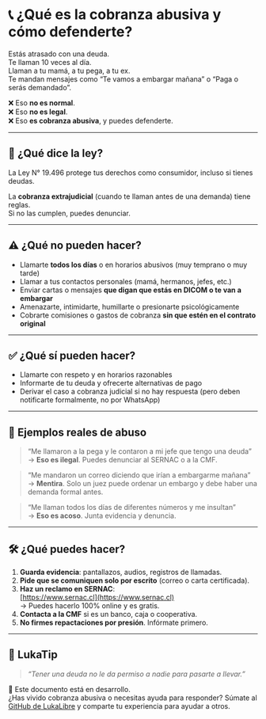# 📞 ¿Qué es la cobranza abusiva y cómo defenderte?

Estás atrasado con una deuda.  
Te llaman 10 veces al día.  
Llaman a tu mamá, a tu pega, a tu ex.  
Te mandan mensajes como “Te vamos a embargar mañana” o “Paga o serás demandado”.

❌ Eso **no es normal**.  
❌ Eso **no es legal**.  
❌ Eso **es cobranza abusiva**, y puedes defenderte.

---

## 📌 ¿Qué dice la ley?

La Ley N° 19.496 protege tus derechos como consumidor, incluso si tienes deudas.

La **cobranza extrajudicial** (cuando te llaman antes de una demanda) tiene reglas.  
Si no las cumplen, puedes denunciar.

---

## ⚠️ ¿Qué no pueden hacer?

- Llamarte **todos los días** o en horarios abusivos (muy temprano o muy tarde)
- Llamar a tus contactos personales (mamá, hermanos, jefes, etc.)
- Enviar cartas o mensajes **que digan que estás en DICOM o te van a embargar**
- Amenazarte, intimidarte, humillarte o presionarte psicológicamente
- Cobrarte comisiones o gastos de cobranza **sin que estén en el contrato original**

---

## ✅ ¿Qué sí pueden hacer?

- Llamarte con respeto y en horarios razonables
- Informarte de tu deuda y ofrecerte alternativas de pago
- Derivar el caso a cobranza judicial si no hay respuesta (pero deben notificarte formalmente, no por WhatsApp)

---

## 💬 Ejemplos reales de abuso

> “Me llamaron a la pega y le contaron a mi jefe que tengo una deuda”  
> → **Eso es ilegal**. Puedes denunciar al SERNAC o a la CMF.

> “Me mandaron un correo diciendo que irían a embargarme mañana”  
> → **Mentira**. Solo un juez puede ordenar un embargo y debe haber una demanda formal antes.

> “Me llaman todos los días de diferentes números y me insultan”  
> → **Eso es acoso**. Junta evidencia y denuncia.

---

## 🛠️ ¿Qué puedes hacer?

1. **Guarda evidencia**: pantallazos, audios, registros de llamadas.
2. **Pide que se comuniquen solo por escrito** (correo o carta certificada).
3. **Haz un reclamo en SERNAC**:  
   [https://www.sernac.cl](https://www.sernac.cl)  
   → Puedes hacerlo 100% online y es gratis.
4. **Contacta a la CMF** si es un banco, caja o cooperativa.
5. **No firmes repactaciones por presión**. Infórmate primero.

---

## 🧠 LukaTip

> *“Tener una deuda no le da permiso a nadie para pasarte a llevar.”*

📌 Este documento está en desarrollo.  
¿Has vivido cobranza abusiva o necesitas ayuda para responder? Súmate al [GitHub de LukaLibre](https://github.com/tuusuario/lukalibre) y comparte tu experiencia para ayudar a otros.
